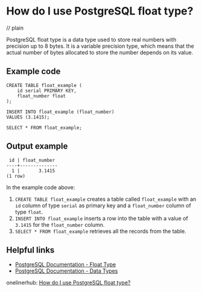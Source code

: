 # How do I use PostgreSQL float type?
// plain

PostgreSQL float type is a data type used to store real numbers with precision up to 8 bytes. It is a variable precision type, which means that the actual number of bytes allocated to store the number depends on its value.

## Example code

```
CREATE TABLE float_example (
    id serial PRIMARY KEY,
    float_number float
);

INSERT INTO float_example (float_number)
VALUES (3.1415);

SELECT * FROM float_example;
```
## Output example

```
 id | float_number
----+--------------
  1 |       3.1415
(1 row)
```

In the example code above:
1. `CREATE TABLE float_example` creates a table called `float_example` with an `id` column of type `serial` as primary key and a `float_number` column of type `float`.
2. `INSERT INTO float_example` inserts a row into the table with a value of `3.1415` for the `float_number` column.
3. `SELECT * FROM float_example` retrieves all the records from the table.

## Helpful links

- [PostgreSQL Documentation - Float Type](https://www.postgresql.org/docs/current/datatype-numeric.html#DATATYPE-FLOAT)
- [PostgreSQL Documentation - Data Types](https://www.postgresql.org/docs/current/datatype.html)

onelinerhub: [How do I use PostgreSQL float type?](https://onelinerhub.com/postgresql/how-do-i-use-postgresql-float-type)
